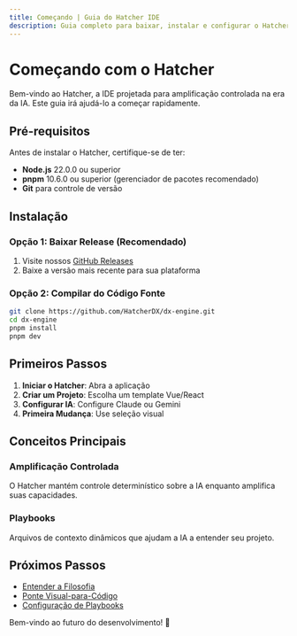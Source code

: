 ```yaml
---
title: Começando | Guia do Hatcher IDE
description: Guia completo para baixar, instalar e configurar o Hatcher IDE para começar sua jornada no desenvolvimento controlado com IA
---
```


# Começando com o Hatcher

Bem-vindo ao Hatcher, a IDE projetada para amplificação controlada na era da IA. Este guia irá ajudá-lo a começar rapidamente.

## Pré-requisitos

Antes de instalar o Hatcher, certifique-se de ter:

- **Node.js** 22.0.0 ou superior
- **pnpm** 10.6.0 ou superior (gerenciador de pacotes recomendado)
- **Git** para controle de versão

## Instalação

### Opção 1: Baixar Release (Recomendado)

1. Visite nossos [GitHub Releases](https://github.com/HatcherDX/dx-engine/releases)
2. Baixe a versão mais recente para sua plataforma

### Opção 2: Compilar do Código Fonte

```bash
git clone https://github.com/HatcherDX/dx-engine.git
cd dx-engine
pnpm install
pnpm dev
```

## Primeiros Passos

1. **Iniciar o Hatcher**: Abra a aplicação
2. **Criar um Projeto**: Escolha um template Vue/React
3. **Configurar IA**: Configure Claude ou Gemini
4. **Primeira Mudança**: Use seleção visual

## Conceitos Principais

### Amplificação Controlada

O Hatcher mantém controle determinístico sobre a IA enquanto amplifica suas capacidades.

### Playbooks

Arquivos de contexto dinâmicos que ajudam a IA a entender seu projeto.

## Próximos Passos

- [Entender a Filosofia](/pt/philosophy)
- [Ponte Visual-para-Código](/pt/visual-to-code)
- [Configuração de Playbooks](/pt/playbooks)

Bem-vindo ao futuro do desenvolvimento! 🚀
